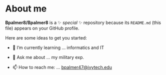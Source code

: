 # About me 


**Bpalmer8/Bpalmer8** is a ✨ _special_ ✨ repository because its `README.md` (this file) appears on your GitHub profile.

Here are some ideas to get you started:


- 🌱 I’m currently learning ... informatics and IT


- 💬 Ask me about ... my military exp.
- 📫 How to reach me: ... bpalmer47@ivytech.edu

